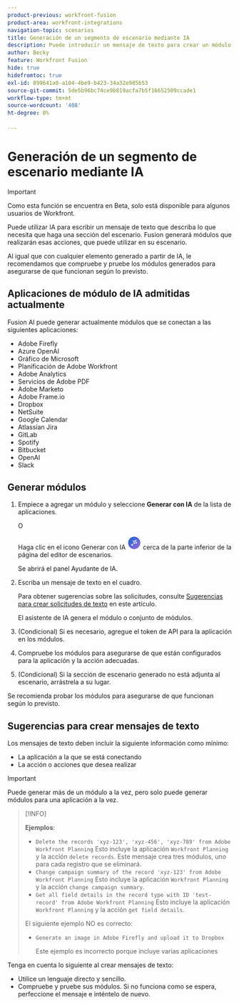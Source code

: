 ```yaml
---
product-previous: workfront-fusion
product-area: workfront-integrations
navigation-topic: scenarios
title: Generación de un segmento de escenario mediante IA
description: Puede introducir un mensaje de texto para crear un módulo HTTP configurado para el mensaje.
author: Becky
feature: Workfront Fusion
hide: true
hidefromtoc: true
exl-id: 899641a0-a104-4be9-b423-34a32e985b53
source-git-commit: 5de5b96bc74ce9b819acfa7b5f16652509ccade1
workflow-type: tm+mt
source-wordcount: '408'
ht-degree: 0%

---
```


# Generación de un segmento de escenario mediante IA

<!--DO NOT DELETE - linked through CSH-->

>[!IMPORTANT]
>
>Como esta función se encuentra en Beta, solo está disponible para algunos usuarios de Workfront.

Puede utilizar IA para escribir un mensaje de texto que describa lo que necesita que haga una sección del escenario. Fusion generará módulos que realizarán esas acciones, que puede utilizar en su escenario.

Al igual que con cualquier elemento generado a partir de IA, le recomendamos que compruebe y pruebe los módulos generados para asegurarse de que funcionan según lo previsto.

## Aplicaciones de módulo de IA admitidas actualmente

Fusion AI puede generar actualmente módulos que se conectan a las siguientes aplicaciones:

* Adobe Firefly
* Azure OpenAI
* Gráfico de Microsoft
* Planificación de Adobe Workfront
* Adobe Analytics
* Servicios de Adobe PDF
* Adobe Marketo
* Adobe Frame.io
* Dropbox
* NetSuite
* Google Calendar
* Atlassian Jira
* GitLab
* Spotify
* Bitbucket
* OpenAI
* Slack

## Generar módulos

1. Empiece a agregar un módulo y seleccione **Generar con IA** de la lista de aplicaciones.

   O

   Haga clic en el icono Generar con IA ![Generar con IA](assets/generate-with-ai-icon-beta.png) cerca de la parte inferior de la página del editor de escenarios.

   Se abrirá el panel Ayudante de IA.
1. Escriba un mensaje de texto en el cuadro.

   Para obtener sugerencias sobre las solicitudes, consulte [Sugerencias para crear solicitudes de texto](#tips-for-creating-text-prompts) en este artículo.

   El asistente de IA genera el módulo o conjunto de módulos.
1. (Condicional) Si es necesario, agregue el token de API para la aplicación en los módulos.
1. Compruebe los módulos para asegurarse de que están configurados para la aplicación y la acción adecuadas.
1. (Condicional) Si la sección de escenario generado no está adjunta al escenario, arrástrela a su lugar.

Se recomienda probar los módulos para asegurarse de que funcionan según lo previsto.

## Sugerencias para crear mensajes de texto

Los mensajes de texto deben incluir la siguiente información como mínimo:

* La aplicación a la que se está conectando
* La acción o acciones que desea realizar

>[!IMPORTANT]
>
>Puede generar más de un módulo a la vez, pero solo puede generar módulos para una aplicación a la vez.

>[!INFO]
>
>**Ejemplos**:
>
>* `Delete the records 'xyz-123', 'xyz-456', 'xyz-789' from Adobe Workfront Planning`
>Esto incluye la aplicación `Workfront Planning` y la acción `delete records`. Este mensaje crea tres módulos, uno para cada registro que se eliminará.
>* `Change campaign summary of the record 'xyz-123' from Adobe Workfront Planning`
>Esto incluye la aplicación `Workfront Planning` y la acción `change campaign summary`.
>* `Get all field details in the record type with ID 'test-record' from Adobe Workfront Planning`
>Esto incluye la aplicación `Workfront Planning` y la acción `get field details`.
>
>El siguiente ejemplo NO es correcto:
>
>* `Generate an image in Adobe Firefly and upload it to Dropbox`
>
>    Este ejemplo es incorrecto porque incluye varias aplicaciones

Tenga en cuenta lo siguiente al crear mensajes de texto:

* Utilice un lenguaje directo y sencillo.
* Compruebe y pruebe sus módulos. Si no funciona como se espera, perfeccione el mensaje e inténtelo de nuevo.
